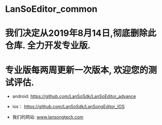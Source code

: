 # LanSoEditor_common


# 我们决定从2019年8月14日,彻底删除此仓库. 全力开发专业版.

# 专业版每两周更新一次版本, 欢迎您的测试评估.

-  android: 
  https://github.com/LanSoSdk/LanSoEditor_advance
- ios：
    https://github.com/LanSoSdk/LanSongEditor_IOS



-   我们的网站: www.lansongtech.com
